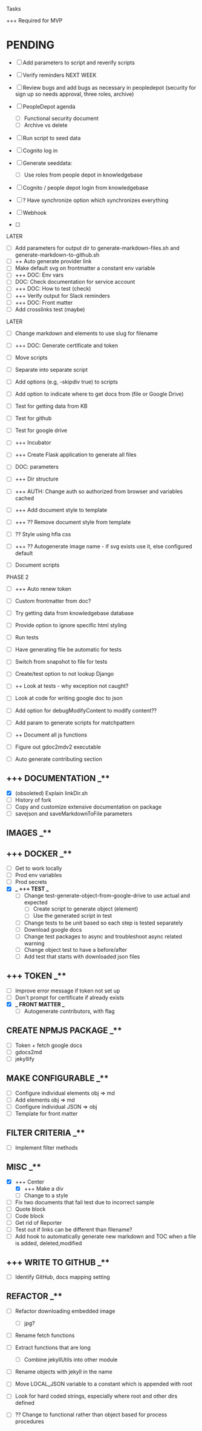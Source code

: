 Tasks

+++ Required for MVP

# PENDING

- [ ] Add parameters to script and reverify scripts

- [ ] Verify reminders
NEXT WEEK
- [ ] Review bugs and add bugs as necessary in peopledepot (security for sign up so needs approval, three roles, archive)
- [ ] PeopleDepot agenda
  - [ ] Functional security document
  - [ ] Archive vs delete
- [ ] Run script to seed data
- [ ] Cognito log in
- [ ] Generate seeddata: 
  - [ ] Use roles from people depot in knowledgebase
- [ ] Cognito / people depot login from knowledgebase
- [ ] ? Have synchronize option which synchronizes everything
- [ ] Webhook
- [ ] 

LATER
- [ ] Add parameters for output dir to generate-markdown-files.sh and generate-markdown-to-github.sh
- [ ] ++ Auto generate provider link
- [ ] Make default svg on frontmatter a constant env variable
- [ ] +++ DOC: Env vars
- [ ] DOC: Check documentation for service account
- [ ] +++ DOC: How to test (check)
- [ ] +++ Verify output for Slack reminders
- [ ] +++ DOC: Front matter
- [ ] Add crosslinks test (maybe)

LATER
- [ ] Change markdown and elements to use slug for filename
- [ ] +++ DOC: Generate certificate and token
- [ ] Move scripts
- [ ] Separate into separate script
- [ ] Add options (e.g, -skipdiv true) to scripts
- [ ] Add option to indicate where to get docs from (file or Google Drive)
- [ ] Test for getting data from KB
- [ ] Test for github
- [ ] Test for google drive
- [ ] +++ Incubator

- [ ] +++ Create Flask application to generate all files
- [ ] DOC: parameters
- [ ] +++ Dir structure
- [ ] +++ AUTH: Change auth so authorized from browser and variables cached
- [ ] +++ Add document style to template
- [ ] +++ ?? Remove document style from template
- [ ] ?? Style using hfla css
- [ ] +++ ?? Autogenerate image name - if svg exists use it, else configured default
- [ ] Document scripts


PHASE 2
- [ ] +++ Auto renew token

- [ ] Custom frontmatter from doc?



- [ ] Try getting data from knowledgebase database
- [ ] Provide option to ignore specific html styling
- [ ] Run tests
- [ ] Have generating file be automatic for tests
- [ ] Switch from snapshot to file for tests
- [ ] Create/test option to not lookup Django
- [ ] ++ Look at tests - why exception not caught?
- [ ] Look at code for writing google doc to json

- [ ] Add option for debugModifyContent to modify content??
- [ ] Add param to generate scripts for matchpattern

- [ ] ++ Document all js functions
- [ ] Figure out gdoc2mdv2 executable
- [ ] Auto generate contributing section

## +++ DOCUMENTATION \_\*\*

- [x] (obsoleted) Explain linkDir.sh
- [ ] History of fork
- [ ] Copy and customize extensive documentation on package
- [ ] savejson and saveMarkdownToFile parameters

## IMAGES \_\*\*

## +++ DOCKER \_\*\*

- [ ] Get to work locally
- [ ] Prod env variables
- [ ] Prod secrets
- [x] **_ +++ TEST _**
  - [ ] Change test-generate-object-from-google-drive to use actual and expected
    - [ ] Create script to generate object (element)
    - [ ] Use the generated script in test
  - [ ] Change tests to be unit based so each step is tested separately
  - [ ] Download google docs
  - [ ] Change test packages to async and troubleshoot async related warning
  - [ ] Change object test to have a before/after
  - [ ] Add test that starts with downloaded json files

## +++ TOKEN \_\*\*

- [ ] Improve error message if token not set up
- [ ] Don't prompt for certificate if already exists
- [x] **_ FRONT MATTER _**
  - [ ] Autogenerate contributors, with flag

## CREATE NPMJS PACKAGE \_\*\*

- [ ] Token + fetch google docs
- [ ] gdocs2md
- [ ] jekyllify

## MAKE CONFIGURABLE \_\*\*

- [ ] Configure individual elements obj => md
- [ ] Add elements obj => md
- [ ] Configure individual JSON => obj
- [ ] Template for front matter

## FILTER CRITERIA \_\*\*

- [ ] Implement filter methods

## MISC \_\*\*

- [x] +++ Center
  - [x] +++ Make a div
  - [ ] Change to a style
- [ ] Fix two documents that fail test due to incorrect sample
- [ ] Quote block
- [ ] Code block
- [ ] Get rid of Reporter
- [ ] Test out if links can be different than filename?
- [ ] Add hook to automatically generate new markdown and TOC when a file is added, deleted,modified

## +++ WRITE TO GITHUB \_\*\*

- [ ] Identify GitHub, docs mapping setting

## REFACTOR \_\*\*

- [ ] Refactor downloading embedded image
  - [ ] jpg?
- [ ] Rename fetch functions
- [ ] Extract functions that are long
  - [ ] Combine jekyllUtils into other module
- [ ] Rename objects with jekyll in the name
- [ ] Move LOCAL_JSON variable to a constant which is appended with root
- [ ] Look for hard coded strings, especially where root and other dirs defined

- [ ] ?? Change to functional rather than object based for process procedures
